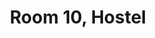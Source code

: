 ---
basin: 'Yes'
cudn: true
floor: Second
grade: 6
images:
- /assets/images/rooms/h/h10_1.jpg
- /assets/images/rooms/h/h10_2.jpg
- /assets/images/rooms/h/h10_3.jpg
living_room: 'Yes'
location: Hostel
name: '10'
network: Wired and Wireless
title: Room 10, Hostel
---